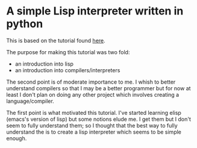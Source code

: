 # A simple Lisp interpreter written in python

This is based on the tutorial found [here](norvig.com/lispy.html).

The purpose for making this tutorial was two fold:
 * an introduction into lisp
 * an introduction into compilers/interpreters

The second point is of moderate importance to me. I whish to better
understand compilers so that I may be a better programmer but for now
at least I don't plan on doing any other project which involves creating
a language/compiler.

The first point is what motivated this tutorial. I've started learning
elisp (emacs's version of lisp) but some notions elude me. I get them but
I don't seem to fully understand them; so I thought that the best way to
fully understand the is to create a lisp interpreter which seems to be
simple enough.
